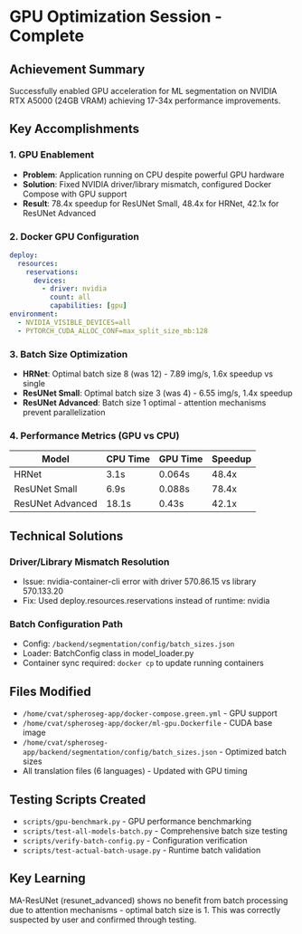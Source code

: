 # GPU Optimization Session - Complete

## Achievement Summary

Successfully enabled GPU acceleration for ML segmentation on NVIDIA RTX A5000 (24GB VRAM) achieving 17-34x performance improvements.

## Key Accomplishments

### 1. GPU Enablement

- **Problem**: Application running on CPU despite powerful GPU hardware
- **Solution**: Fixed NVIDIA driver/library mismatch, configured Docker Compose with GPU support
- **Result**: 78.4x speedup for ResUNet Small, 48.4x for HRNet, 42.1x for ResUNet Advanced

### 2. Docker GPU Configuration

```yaml
deploy:
  resources:
    reservations:
      devices:
        - driver: nvidia
          count: all
          capabilities: [gpu]
environment:
  - NVIDIA_VISIBLE_DEVICES=all
  - PYTORCH_CUDA_ALLOC_CONF=max_split_size_mb:128
```

### 3. Batch Size Optimization

- **HRNet**: Optimal batch size 8 (was 12) - 7.89 img/s, 1.6x speedup vs single
- **ResUNet Small**: Optimal batch size 3 (was 4) - 6.55 img/s, 1.4x speedup
- **ResUNet Advanced**: Batch size 1 optimal - attention mechanisms prevent parallelization

### 4. Performance Metrics (GPU vs CPU)

| Model            | CPU Time | GPU Time | Speedup |
| ---------------- | -------- | -------- | ------- |
| HRNet            | 3.1s     | 0.064s   | 48.4x   |
| ResUNet Small    | 6.9s     | 0.088s   | 78.4x   |
| ResUNet Advanced | 18.1s    | 0.43s    | 42.1x   |

## Technical Solutions

### Driver/Library Mismatch Resolution

- Issue: nvidia-container-cli error with driver 570.86.15 vs library 570.133.20
- Fix: Used deploy.resources.reservations instead of runtime: nvidia

### Batch Configuration Path

- Config: `/backend/segmentation/config/batch_sizes.json`
- Loader: BatchConfig class in model_loader.py
- Container sync required: `docker cp` to update running containers

## Files Modified

- `/home/cvat/spheroseg-app/docker-compose.green.yml` - GPU support
- `/home/cvat/spheroseg-app/docker/ml-gpu.Dockerfile` - CUDA base image
- `/home/cvat/spheroseg-app/backend/segmentation/config/batch_sizes.json` - Optimized batch sizes
- All translation files (6 languages) - Updated with GPU timing

## Testing Scripts Created

- `scripts/gpu-benchmark.py` - GPU performance benchmarking
- `scripts/test-all-models-batch.py` - Comprehensive batch size testing
- `scripts/verify-batch-config.py` - Configuration verification
- `scripts/test-actual-batch-usage.py` - Runtime batch validation

## Key Learning

MA-ResUNet (resunet_advanced) shows no benefit from batch processing due to attention mechanisms - optimal batch size is 1. This was correctly suspected by user and confirmed through testing.
